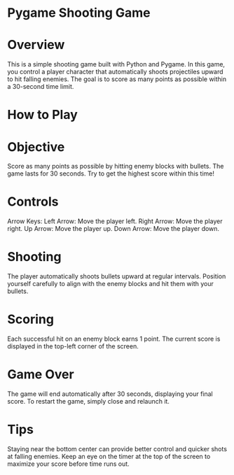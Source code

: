 # Pygame Shooting Game
# Overview
This is a simple shooting game built with Python and Pygame. In this game, you control a player character that automatically shoots projectiles upward to hit falling enemies. The goal is to score as many points as possible within a 30-second time limit.

# How to Play
# Objective
Score as many points as possible by hitting enemy blocks with bullets.
The game lasts for 30 seconds. Try to get the highest score within this time!

# Controls

Arrow Keys:
Left Arrow: Move the player left.
Right Arrow: Move the player right.
Up Arrow: Move the player up.
Down Arrow: Move the player down.
# Shooting
The player automatically shoots bullets upward at regular intervals.
Position yourself carefully to align with the enemy blocks and hit them with your bullets.

# Scoring
Each successful hit on an enemy block earns 1 point.
The current score is displayed in the top-left corner of the screen.

# Game Over
The game will end automatically after 30 seconds, displaying your final score.
To restart the game, simply close and relaunch it.

# Tips
Staying near the bottom center can provide better control and quicker shots at falling enemies.
Keep an eye on the timer at the top of the screen to maximize your score before time runs out.
